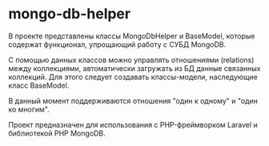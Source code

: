 # mongo-db-helper

В проекте представлены классы MongoDbHelper и BaseModel, которые содержат функционал,
упрощающий работу с СУБД MongoDB.

С помощью данных классов можно управлять отношениями (relations) между коллекциями,
автоматически загружать из БД данные связанных коллекций. Для этого следует создавать 
классы-модели, наследующие класс BaseModel.

В данный момент поддерживаются отношения "один к одному" и "один ко многим".

Проект предназначен для использования с PHP-фреймворком Laravel и библиотекой PHP MongoDB.
